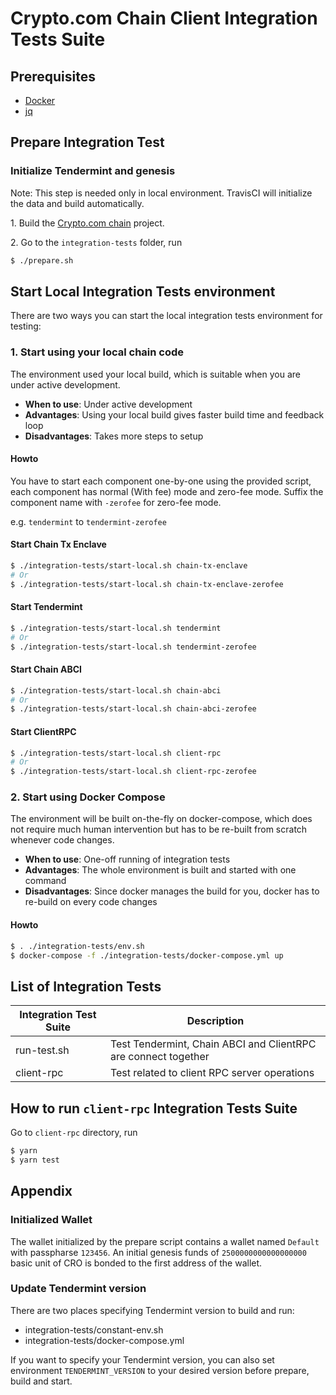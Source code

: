 # Crypto.com Chain Client Integration Tests Suite

## Prerequisites

- [Docker](https://www.docker.com/get-started)
- [jq](https://stedolan.github.io/jq/)

## Prepare Integration Test

### Initialize Tendermint and genesis

Note: This step is needed only in local environment. TravisCI will initialize the data and build automatically.

1\. Build the [Crypto.com chain](https://www.github.com/crypto-com/chain) project.

2\. Go to the `integration-tests` folder, run

```bash
$ ./prepare.sh
```

## Start Local Integration Tests environment

There are two ways you can start the local integration tests environment for testing:

### 1. Start using your local chain code

The environment used your local build, which is suitable when you are under active development.

- **When to use**: Under active development
- **Advantages**: Using your local build gives faster build time and feedback loop
- **Disadvantages**: Takes more steps to setup

#### Howto

You have to start each component one-by-one using the provided script, each component has normal (With fee) mode and zero-fee mode. Suffix the component name with `-zerofee` for zero-fee mode.

e.g. `tendermint` to `tendermint-zerofee`

#### Start Chain Tx Enclave

```bash
$ ./integration-tests/start-local.sh chain-tx-enclave
# Or
$ ./integration-tests/start-local.sh chain-tx-enclave-zerofee
```

#### Start Tendermint

```bash
$ ./integration-tests/start-local.sh tendermint
# Or
$ ./integration-tests/start-local.sh tendermint-zerofee
```

#### Start Chain ABCI

```bash
$ ./integration-tests/start-local.sh chain-abci
# Or
$ ./integration-tests/start-local.sh chain-abci-zerofee
```

#### Start ClientRPC

```bash
$ ./integration-tests/start-local.sh client-rpc
# Or
$ ./integration-tests/start-local.sh client-rpc-zerofee
```

### 2. Start using Docker Compose

The environment will be built on-the-fly on docker-compose, which does not require much human intervention but has to be re-built from scratch whenever code changes.

- **When to use**: One-off running of integration tests
- **Advantages**: The whole environment is built and started with one command
- **Disadvantages**: Since docker manages the build for you, docker has to re-build on every code changes

#### Howto

```bash
$ . ./integration-tests/env.sh
$ docker-compose -f ./integration-tests/docker-compose.yml up
```

## List of Integration Tests

| Integration Test Suite | Description                                                    |
| ---------------------- | -------------------------------------------------------------- |
| run-test.sh            | Test Tendermint, Chain ABCI and ClientRPC are connect together |
| client-rpc | Test related to client RPC server operations |

## How to run `client-rpc` Integration Tests Suite

Go to `client-rpc` directory, run
```bash
$ yarn
$ yarn test
```

## Appendix

### Initialized Wallet

The wallet initialized by the prepare script contains a wallet named `Default` with passpharse `123456`. An initial genesis funds of `2500000000000000000` basic unit of CRO is bonded to the first address of the wallet.

### Update Tendermint version

There are two places specifying Tendermint version to build and run:
- integration-tests/constant-env.sh
- integration-tests/docker-compose.yml

If you want to specify your Tendermint version, you can also set environment `TENDERMINT_VERSION` to your desired version before prepare, build and start.
